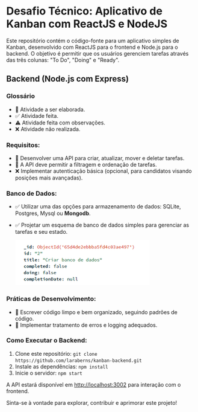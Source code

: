 # Desafio Técnico: Aplicativo de Kanban com ReactJS e NodeJS

Este repositório contém o código-fonte para um aplicativo simples de Kanban, desenvolvido com ReactJS para o frontend e Node.js para o backend. O objetivo é permitir que os usuários gerenciem tarefas através das três colunas: "To Do", "Doing" e "Ready".

## Backend (Node.js com Express)

### Glossário

- 🔲 Atividade a ser elaborada.
- ✅ Atividade feita.
- ⚠️ Atividade feita com observações.
- ❌ Atividade não realizada.

### Requisitos:

- 🔲 Desenvolver uma API para criar, atualizar, mover e deletar tarefas.
- 🔲 A API deve permitir a filtragem e ordenação de tarefas.
- ❌ Implementar autenticação básica (opcional, para candidatos visando posições mais avançadas).

### Banco de Dados:

- ✅ Utilizar uma das opções para armazenamento de dados: SQLite, Postgres, Mysql ou **Mongodb**.
- ✅ Projetar um esquema de banco de dados simples para gerenciar as tarefas e seu estado.

    ![alt text](image.png)

### Práticas de Desenvolvimento:

- 🔲 Escrever código limpo e bem organizado, seguindo padrões de código.
- 🔲 Implementar tratamento de erros e logging adequados.

### Como Executar o Backend:

1. Clone este repositório: `git clone https://github.com/laraberns/kanban-backend.git`
2. Instale as dependências: `npm install`
3. Inicie o servidor: `npm start`

A API estará disponível em [http://localhost:3002](http://localhost:3002) para interação com o frontend.

Sinta-se à vontade para explorar, contribuir e aprimorar este projeto!
